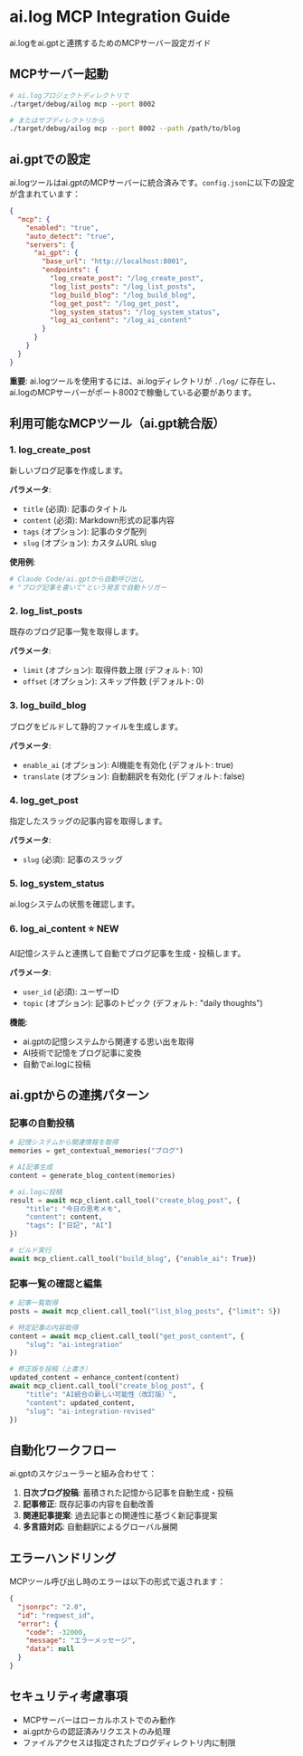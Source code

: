 # ai.log MCP Integration Guide

ai.logをai.gptと連携するためのMCPサーバー設定ガイド

## MCPサーバー起動

```bash
# ai.logプロジェクトディレクトリで
./target/debug/ailog mcp --port 8002

# またはサブディレクトリから
./target/debug/ailog mcp --port 8002 --path /path/to/blog
```

## ai.gptでの設定

ai.logツールはai.gptのMCPサーバーに統合済みです。`config.json`に以下の設定が含まれています：

```json
{
  "mcp": {
    "enabled": "true",
    "auto_detect": "true",
    "servers": {
      "ai_gpt": {
        "base_url": "http://localhost:8001",
        "endpoints": {
          "log_create_post": "/log_create_post",
          "log_list_posts": "/log_list_posts",
          "log_build_blog": "/log_build_blog",
          "log_get_post": "/log_get_post",
          "log_system_status": "/log_system_status",
          "log_ai_content": "/log_ai_content"
        }
      }
    }
  }
}
```

**重要**: ai.logツールを使用するには、ai.logディレクトリが `./log/` に存在し、ai.logのMCPサーバーがポート8002で稼働している必要があります。

## 利用可能なMCPツール（ai.gpt統合版）

### 1. log_create_post
新しいブログ記事を作成します。

**パラメータ**:
- `title` (必須): 記事のタイトル
- `content` (必須): Markdown形式の記事内容
- `tags` (オプション): 記事のタグ配列
- `slug` (オプション): カスタムURL slug

**使用例**:
```python
# Claude Code/ai.gptから自動呼び出し
# "ブログ記事を書いて"という発言で自動トリガー
```

### 2. log_list_posts
既存のブログ記事一覧を取得します。

**パラメータ**:
- `limit` (オプション): 取得件数上限 (デフォルト: 10)
- `offset` (オプション): スキップ件数 (デフォルト: 0)

### 3. log_build_blog
ブログをビルドして静的ファイルを生成します。

**パラメータ**:
- `enable_ai` (オプション): AI機能を有効化 (デフォルト: true)
- `translate` (オプション): 自動翻訳を有効化 (デフォルト: false)

### 4. log_get_post
指定したスラッグの記事内容を取得します。

**パラメータ**:
- `slug` (必須): 記事のスラッグ

### 5. log_system_status
ai.logシステムの状態を確認します。

### 6. log_ai_content ⭐ NEW
AI記憶システムと連携して自動でブログ記事を生成・投稿します。

**パラメータ**:
- `user_id` (必須): ユーザーID
- `topic` (オプション): 記事のトピック (デフォルト: "daily thoughts")

**機能**:
- ai.gptの記憶システムから関連する思い出を取得
- AI技術で記憶をブログ記事に変換
- 自動でai.logに投稿

## ai.gptからの連携パターン

### 記事の自動投稿
```python
# 記憶システムから関連情報を取得
memories = get_contextual_memories("ブログ")

# AI記事生成
content = generate_blog_content(memories)

# ai.logに投稿
result = await mcp_client.call_tool("create_blog_post", {
    "title": "今日の思考メモ",
    "content": content,
    "tags": ["日記", "AI"]
})

# ビルド実行
await mcp_client.call_tool("build_blog", {"enable_ai": True})
```

### 記事一覧の確認と編集
```python
# 記事一覧取得
posts = await mcp_client.call_tool("list_blog_posts", {"limit": 5})

# 特定記事の内容取得
content = await mcp_client.call_tool("get_post_content", {
    "slug": "ai-integration"
})

# 修正版を投稿（上書き）
updated_content = enhance_content(content)
await mcp_client.call_tool("create_blog_post", {
    "title": "AI統合の新しい可能性（改訂版）",
    "content": updated_content,
    "slug": "ai-integration-revised"
})
```

## 自動化ワークフロー

ai.gptのスケジューラーと組み合わせて：

1. **日次ブログ投稿**: 蓄積された記憶から記事を自動生成・投稿
2. **記事修正**: 既存記事の内容を自動改善
3. **関連記事提案**: 過去記事との関連性に基づく新記事提案
4. **多言語対応**: 自動翻訳によるグローバル展開

## エラーハンドリング

MCPツール呼び出し時のエラーは以下の形式で返されます：

```json
{
  "jsonrpc": "2.0",
  "id": "request_id",
  "error": {
    "code": -32000,
    "message": "エラーメッセージ",
    "data": null
  }
}
```

## セキュリティ考慮事項

- MCPサーバーはローカルホストでのみ動作
- ai.gptからの認証済みリクエストのみ処理
- ファイルアクセスは指定されたブログディレクトリ内に制限